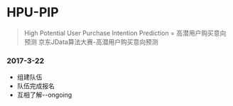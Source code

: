# HPU-PIP  
> High Potential User Purchase Intention Prediction = 高潜用户购买意向预测
京东JData算法大赛-高潜用户购买意向预测
### 2017-3-22  
- 组建队伍  
- 队伍完成报名 
- 互相了解--ongoing
